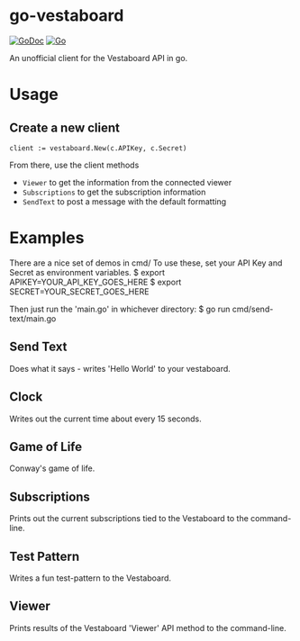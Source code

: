 # go-vestaboard

[![GoDoc](https://img.shields.io/badge/go-documentation-blue.svg?style=flat-square)](https://pkg.go.dev/github.com/mikehelmick/go-vestaboard?tab=doc)
[![Go](https://github.com/mikehelmick/go-chaff/workflows/Go/badge.svg?event=push)](https://github.com/mikehelmick/go-vestaboard/actions?query=workflow%3AGo)

An unofficial client for the Vestaboard API in go.

# Usage

## Create a new client

```
client := vestaboard.New(c.APIKey, c.Secret)
```

From there, use the client methods

* `Viewer` to get the information from the connected viewer
* `Subscriptions` to get the subscription information
* `SendText` to post a message with the default formatting

# Examples

There are a nice set of demos in cmd/
To use these, set your API Key and Secret as environment variables.
$ export APIKEY=YOUR_API_KEY_GOES_HERE
$ export SECRET=YOUR_SECRET_GOES_HERE

Then just run the 'main.go' in whichever directory:
$ go run cmd/send-text/main.go

## Send Text

Does what it says - writes 'Hello World' to your vestaboard.

## Clock

Writes out the current time about every 15 seconds.

## Game of Life

Conway's game of life.

## Subscriptions

Prints out the current subscriptions tied to the Vestaboard to the command-line.

## Test Pattern

Writes a fun test-pattern to the Vestaboard.

## Viewer

Prints results of the Vestaboard 'Viewer' API method to the command-line.